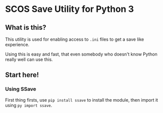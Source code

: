 # SCOS Save Utility for Python 3

## What is this?

This utility is used for enabling access to `.ini` files to get a save like experience.

Using this is easy and fast, that even somebody who doesn't know Python really well can use this.

## Start here!

### Using SSave

First thing firsts, use ```pip install ssave``` to install the module, then import it using ```py import ssave```.
